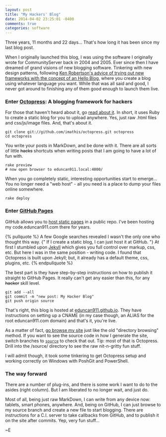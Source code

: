 ```yaml
---
layout: post
title: "My Hackers' Blog"
date: 2014-04-02 23:25:01 -0400
comments: true
categories: software
---
```

Three years, 11 months and 22 days... That's how long it has been since my last blog post.  

When I originally launched this blog, I was using the software I originally wrote for CommunityServer back in 
2004 and 2005.  Ever since then I have dreamed of grand visions of new blogging software.  Tinkering with new 
design patterns, following [Ken Robertson's advice of trying out new frameworks with the concept of an Hello Blog](http://invalidlogic.com/2008/12/22/blogging-apps-are-the-new-hello-world/), 
where you create a blog using whatever language you want.  While that was all said and good, I never got around to 
finishing any of them good enough to launch them live.

### Enter [Octopress](http://octopress.org/): A blogging framework for hackers

For those that haven't heard about it, go [read about it](http://octopress.org/).  In short, it uses Ruby to create a static blog for
you to upload anywhere.  Yes, just raw .html files and css/js/image files.  And, that's about it.

<!-- more -->

```
git clone git://github.com/imathis/octopress.git octopress
cd octopress
```

You write your posts in MarkDown, and be done with it. There are all sorts of little ~~hacks~~ shortcuts when writing posts that I
am going to have a lot of fun with.

```
rake preview
# now open browser to eduncan911.local:4000/
```

When you go completely static, interesting opportunities start to emerge...  You no longer need a "web host" - all you need is a place
to dump your files online somewhere.

```
rake deploy
```

### Enter [GitHub Pages](https://pages.github.com/)

GitHub allows you to [host static pages](https://pages.github.com/) in a public repo.  I've been hosting my code.eduncan911.com
there for years.

{% pullquote %}
A few Google searches revealed I wasn't the only one who thought this way. {" If I create a static blog, I can just host it at GitHub. "} 
At first I stumbled upon [Jekyll](https://github.com/jekyll/jekyll) which gives you full control over markup, css, etc.  But here I was in
the same position - writing code.  I found that Octopress is built upon Jekyll; but, it already has a default theme, css, plugins, etc.
{% endpullquote %}

The best part is they have step-by-step instructions on how to publish it straight to GitHub Pages.  It really can't get any easier than
this, for any ~~hacker~~ skill level.

```
git add --all
git commit -m "new post: My Hacker Blog"
git push origin source
```

That's right, this blog is hosted at [eduncan911.github.io](http://eduncan911.github.io/).  They have instructions on 
setting up a CNAME (in my case though, an ALIAS for the root eduncan911.com domain) and that's it, you're live.

As a matter of fact, [go browse my site](https://github.com/eduncan911/eduncan911.github.io) just like the old "directory browsing" method.
If you want to see the source code in how I generate the site, switch branches to [`source`](https://github.com/eduncan911/eduncan911.github.io/tree/source) to
check that out.  Tip: most of that is Octopress.  Drill into the /source/ directory to see the raw nit-n-gritty fun stuff.

I will admit though, it took some tinkering to get Octopress setup and working correctly on Windows with PoshGit and PowerShell.

### The way forward

There are a number of plug-ins, and there is some work I want to do to the asides (right column).  But I am liberated
to no longer wait, and just do.  

Most of all, being just raw MarkDown, I can write from any device now: tablets, smart phones, anywhere.  And, being on GitHub,
I can just browse to my source branch and create a new file to start blogging.  There are instructions for a C.I. server to
take callbacks from GitHub, and to publish it on the site after commits.  Yep, very fun stuff...

~E
